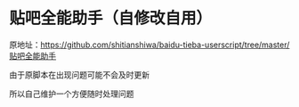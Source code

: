 # 贴吧全能助手（自修改自用）
原地址：https://github.com/shitianshiwa/baidu-tieba-userscript/tree/master/贴吧全能助手

由于原脚本在出现问题可能不会及时更新

所以自己维护一个方便随时处理问题
